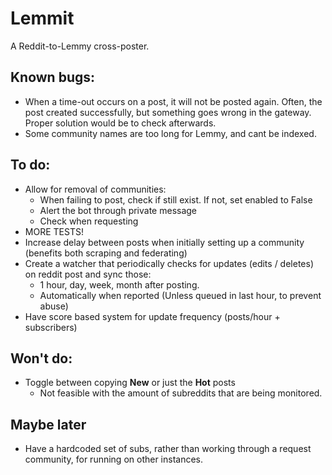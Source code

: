 # Lemmit

A Reddit-to-Lemmy cross-poster.

## Known bugs:
- When a time-out occurs on a post, it will not be posted again. Often, the post created successfully, but something goes wrong in the gateway. Proper solution would be to check afterwards.
- Some community names are too long for Lemmy, and cant be indexed.

## To do:
- Allow for removal of communities:
  - When failing to post, check if still exist. If not, set enabled to False
  - Alert the bot through private message
  - Check when requesting
- MORE TESTS!
- Increase delay between posts when initially setting up a community (benefits both scraping and federating)
- Create a watcher that periodically checks for updates (edits / deletes) on reddit post and sync those:
  * 1 hour, day, week, month after posting.
  * Automatically when reported (Unless queued in last hour, to prevent abuse)
- Have score based system for update frequency (posts/hour + subscribers)

## Won't do:
- Toggle between copying **New** or just the **Hot** posts
  * Not feasible with the amount of subreddits that are being monitored.

## Maybe later
- Have a hardcoded set of subs, rather than working through a request community, for running on other instances.
